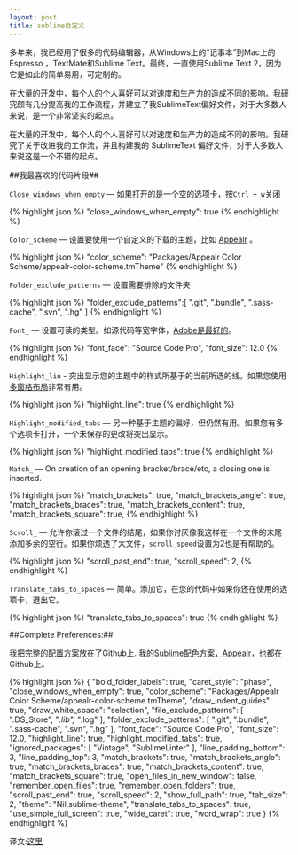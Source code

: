 ```yaml
---
layout: post
title: sublime自定义
---
```


多年来，我已经用了很多的代码编辑器，从Windows上的“记事本”到Mac上的Espresso ，TextMate和Sublime Text。最终，一直使用Sublime Text 2，因为它是如此的简单易用，可定制的。

在大量的开发中，每个人的个人喜好可以对速度和生产力的造成不同的影响。我研究颇有几分提高我的工作流程，并建立了我SublimeText偏好文件，对于大多数人来说，是一个非常坚实的起点。

在大量的开发中，每个人的个人喜好可以对速度和生产力的造成不同的影响。我研究了关于改进我的工作流，并且构建我的 SublimeText 偏好文件，对于大多数人来说这是一个不错的起点。

##我最喜欢的代码片段##

`Close_windows_when_empty` — 如果打开的是一个空的选项卡，按`Ctrl + w`关闭

{% highlight json %}
"close_windows_when_empty": true
{% endhighlight %}

`Color_scheme` — 设置要使用一个自定义的下载的主题，比如 [Appealr](https://github.com/manikrathee/appealr) 。

{% highlight json %}
"color_scheme": "Packages/Appealr Color Scheme/appealr-color-scheme.tmTheme"
{% endhighlight %}

`Folder_exclude_patterns` — 设置需要排除的文件夹

{% highlight json %}
"folder_exclude_patterns":[
	".git",
	".bundle",
	".sass-cache",
	".svn",
	".hg"
]
{% endhighlight %}

`Font_` — 设置可读的类型。如源代码等宽字体，[Adobe是最好的](http://blogs.adobe.com/typblography/2012/09/source-code-pro.html)。

{% highlight json %}
"font_face": "Source Code Pro",
"font_size": 12.0
{% endhighlight %}

`Highlight_lin` - 突出显示您的主题中的样式所基于的当前所选的线。如果您使用[多窗格布局](https://a248.e.akamai.net/camo.github.com/d15ec3fd5cce53bb1e95d738ab1fe81a4f5e91ac/687474703a2f2f662e636c2e6c792f6974656d732f31783175304e336a32553356334f33493031316c2f53637265656e25323053686f74253230323031332d30342d3233253230617425323031312e35372e3039253230414d2e706e67)非常有用。

{% highlight json %}
"highlight_line": true
{% endhighlight %}

`Highlight_modified_tabs` — 另一种基于主题的偏好，但仍然有用。如果您有多个选项卡打开，一个未保存的更改将突出显示。

{% highlight json %}
"highlight_modified_tabs": true
{% endhighlight %}

`Match_` — On creation of an opening bracket/brace/etc, a closing one is inserted.

{% highlight json %}
"match_brackets": true,
"match_brackets_angle": true,
"match_brackets_braces": true,
"match_brackets_content": true,
"match_brackets_square": true,
{% endhighlight %}


`Scroll_` — 允许你滚过一个文件的结尾，如果你讨厌像我这样在一个文件的末尾添加多余的空行。如果你烦透了大文件，`scroll_speed`设置为2也是有帮助的。

{% highlight json %}
"scroll_past_end": true,
"scroll_speed": 2,
{% endhighlight %}

`Translate_tabs_to_spaces` — 简单。添加它，在您的代码中如果你还在使用的选项卡，退出它。

{% highlight json %}
"translate_tabs_to_spaces": true
{% endhighlight %}

##Complete Preferences:##

我把[完整的配置方案](https://github.com/manikrathee/sublime-text)放在了Github上. 
我的[Sublime配色方案，Appealr](https://github.com/manikrathee/appealr)，也都在Github上。

{% highlight json %}
{
  "bold_folder_labels": true,
  "caret_style": "phase",
  "close_windows_when_empty": true,
  "color_scheme": "Packages/Appealr Color Scheme/appealr-color-scheme.tmTheme",
  "draw_indent_guides": true,
  "draw_white_space": "selection",
  "file_exclude_patterns":
  [
    ".DS_Store",
    "*.lib",
    "*.log"
  ],
  "folder_exclude_patterns":
  [
    ".git",
    ".bundle",
    ".sass-cache",
    ".svn",
    ".hg"
  ],
  "font_face": "Source Code Pro",
  "font_size": 12.0,
  "highlight_line": true,
  "highlight_modified_tabs": true,
  "ignored_packages":
  [
    "Vintage",
    "SublimeLinter"
  ],
  "line_padding_bottom": 3,
  "line_padding_top": 3,
  "match_brackets": true,
  "match_brackets_angle": true,
  "match_brackets_braces": true,
  "match_brackets_content": true,
  "match_brackets_square": true,
  "open_files_in_new_window": false,
  "remember_open_files": true,
  "remember_open_folders": true,
  "scroll_past_end": true,
  "scroll_speed": 2,
  "show_full_path": true,
  "tab_size": 2,
  "theme": "Nil.sublime-theme",
  "translate_tabs_to_spaces": true,
  "use_simple_full_screen": true,
  "wide_caret": true,
  "word_wrap": true
}
{% endhighlight %}


译文:[这里](http://blog.manikrathee.com/posts/2013/07/27/sublime-text.html)